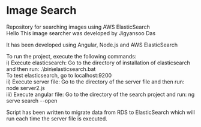 # Image Search
 Repository for searching images using AWS ElasticSearch   
Hello
This image searcher was developed by Jigyansoo Das   

It has been developed using Angular, Node.js and AWS ElasticSearch   

To run the project, execute the following commands:   
  i) Execute elasticsearch: Go to the directory of installation of elasticsearch and then run: .\bin\elasticsearch.bat   
     To test elasticsearch, go to localhost:9200   
  ii) Execute server file: Go to the directory of the server file and then run: node server2.js   
  iii) Execute angular file: Go to the directory of the search project and run: ng serve search --open   
  
Script has been written to migrate data from RDS to ElasticSearch which will run each time the server file is executed.   
